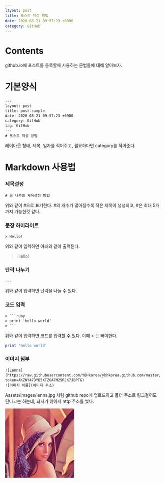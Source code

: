 ```yaml
---
layout: post
title: 포스트 작성 방법
date: 2020-08-21 09:57:23 +0900
category: GitHub
---
```

# Contents
github.io에 포스트를 등록할때 사용하는 문법들에 대해 알아보자.

# 기본양식
```
---
layout: post
title: post-sample
date: 2020-08-21 09:57:23 +0900
category: GitHub
tag: GitHub
---
# 포스트 작성 방법
```

레이아웃 형태, 제목, 일자를 적어주고, 필요하다면 category를 적어준다.

# Markdown 사용법

### 제목설정
```
# 글 내부의 제목설정 방법
```

위와 같이 #으로 표기한다. #의 개수가 많아질수록 작은 제목이 생성되고, #은 최대 5개까지 가능한것 같다.


### 문장 하이라이트 
```
> Hello!
```
위와 같이 입력하면 아래와 같이 출력된다.
> Hello!

### 단락 나누기

```
---
```
위와 같이 입력하면 단락을 나눌 수 있다.

### 코드 입력

```
> ```ruby
> print 'hello world'
> ```
```
위와 같이 입력하면 코드를 입력할 수 있다. 이때 > 는 빼야한다. 
```ruby
print 'hello world'
```

### 이미지 첨부 

```
![Lenna](https://raw.githubusercontent.com/YBHkorea/ybhkorea.github.com/master/Assets/images/lenna.jpg?token=AKZNY47DYD5XTZOA7M25RJK7JBPTG)
![이미지 이름](이미지 주소)
```
Assets/images/lenna.jpg 처럼 github repo에 업로드하고 폴더 주소로 링크걸어도 된다고는 하는데, 되지가 않아서 http 주소를 썼다.

![Lenna](https://raw.githubusercontent.com/YBHkorea/ybhkorea.github.com/master/Assets/images/lenna.jpg?token=AKZNY47DYD5XTZOA7M25RJK7JBPTG)


<!--stackedit_data:
eyJoaXN0b3J5IjpbNDM0MjcwNjI5LC0yMDk0NDA3MDk2LDEwND
c5OTM3MDcsLTEzOTA3MjQwNDEsLTY0MTg4NDUwMSwxMzExNDAx
NDI3LDEyODE2MzM5MTQsMTQ1MDQxNDQzM119
-->